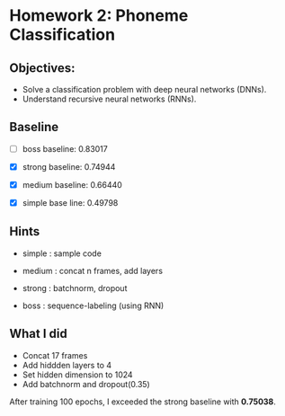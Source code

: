 # Homework 2: Phoneme Classification

## Objectives:

- Solve a classification problem with deep neural networks (DNNs). 
- Understand recursive neural networks (RNNs).



## Baseline

- [ ] boss baseline: 0.83017
- [x] strong baseline: 0.74944
- [x] medium baseline: 0.66440
- [x] simple base line: 0.49798



## Hints

- simple : sample code 

- medium : concat n frames, add layers 

- strong : batchnorm, dropout

- boss : sequence-labeling (using  RNN) 



## What I did
- Concat 17 frames
- Add hiddden layers to 4
- Set hidden dimension to 1024
- Add batchnorm and dropout(0.35)

After training 100 epochs, I exceeded the strong baseline with **0.75038**. 








